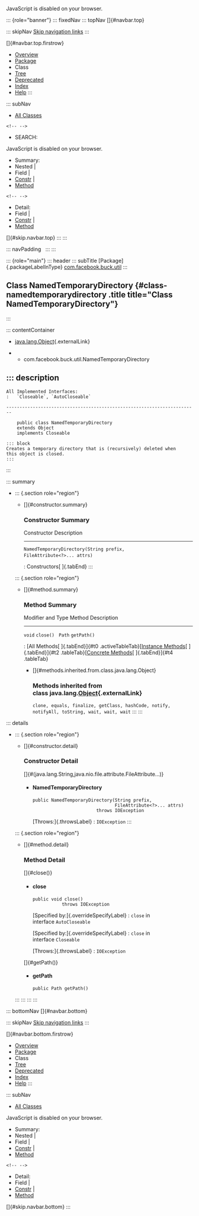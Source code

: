 <div>

JavaScript is disabled on your browser.

</div>

::: {role="banner"}
::: fixedNav
::: topNav
[]{#navbar.top}

::: skipNav
[Skip navigation links](#skip.navbar.top "Skip navigation links")
:::

[]{#navbar.top.firstrow}

-   [Overview](../../../../index.html)
-   [Package](package-summary.html)
-   Class
-   [Tree](package-tree.html)
-   [Deprecated](../../../../deprecated-list.html)
-   [Index](../../../../index-all.html)
-   [Help](../../../../help-doc.html)
:::

::: subNav
-   [All Classes](../../../../allclasses.html)

```{=html}
<!-- -->
```
-   SEARCH:

<div>

<div>

JavaScript is disabled on your browser.

</div>

</div>

<div>

-   Summary: 
-   Nested \| 
-   Field \| 
-   [Constr](#constructor.summary) \| 
-   [Method](#method.summary)

```{=html}
<!-- -->
```
-   Detail: 
-   Field \| 
-   [Constr](#constructor.detail) \| 
-   [Method](#method.detail)

</div>

[]{#skip.navbar.top}
:::
:::

::: navPadding
 
:::
:::

::: {role="main"}
::: header
::: subTitle
[Package]{.packageLabelInType} [com.facebook.buck.util](package-summary.html)
:::

## Class NamedTemporaryDirectory {#class-namedtemporarydirectory .title title="Class NamedTemporaryDirectory"}
:::

::: contentContainer
-   [java.lang.Object](http://docs.oracle.com/javase/7/docs/api/java/lang/Object.html?is-external=true "class or interface in java.lang"){.externalLink}

-   -   com.facebook.buck.util.NamedTemporaryDirectory

::: description
-   

    All Implemented Interfaces:
    :   `Closeable`, `AutoCloseable`

    ------------------------------------------------------------------------

        public class NamedTemporaryDirectory
        extends Object
        implements Closeable

    ::: block
    Creates a temporary directory that is (recursively) deleted when
    this object is closed.
    :::
:::

::: summary
-   ::: {.section role="region"}
    -   []{#constructor.summary}

        ### Constructor Summary

          Constructor                                                                                  Description
          -------------------------------------------------------------------------------------------- -------------
          `NamedTemporaryDirectory​(String prefix,                        FileAttribute<?>... attrs)`    

          : Constructors[ ]{.tabEnd}
    :::

    ::: {.section role="region"}
    -   []{#method.summary}

        ### Method Summary

          Modifier and Type   Method        Description
          ------------------- ------------- -------------
          `void`              `close()`      
          `Path`              `getPath()`    

          : [All Methods[ ]{.tabEnd}]{#t0 .activeTableTab}[[Instance
          Methods](javascript:show(2);)[ ]{.tabEnd}]{#t2
          .tableTab}[[Concrete
          Methods](javascript:show(8);)[ ]{.tabEnd}]{#t4 .tableTab}

        -   []{#methods.inherited.from.class.java.lang.Object}

            ### Methods inherited from class java.lang.[Object](http://docs.oracle.com/javase/7/docs/api/java/lang/Object.html?is-external=true "class or interface in java.lang"){.externalLink}

            `clone, equals, finalize, getClass, hashCode, notify, notifyAll, toString, wait, wait, wait`
    :::
:::

::: details
-   ::: {.section role="region"}
    -   []{#constructor.detail}

        ### Constructor Detail

        []{#<init>(java.lang.String,java.nio.file.attribute.FileAttribute...)}

        -   #### NamedTemporaryDirectory

                public NamedTemporaryDirectory​(String prefix,
                                               FileAttribute<?>... attrs)
                                        throws IOException

            [Throws:]{.throwsLabel}
            :   `IOException`
    :::

    ::: {.section role="region"}
    -   []{#method.detail}

        ### Method Detail

        []{#close()}

        -   #### close

            ``` methodSignature
            public void close()
                       throws IOException
            ```

            [Specified by:]{.overrideSpecifyLabel}
            :   `close` in interface `AutoCloseable`

            [Specified by:]{.overrideSpecifyLabel}
            :   `close` in interface `Closeable`

            [Throws:]{.throwsLabel}
            :   `IOException`

        []{#getPath()}

        -   #### getPath

            ``` methodSignature
            public Path getPath()
            ```
    :::
:::
:::
:::

::: bottomNav
[]{#navbar.bottom}

::: skipNav
[Skip navigation links](#skip.navbar.bottom "Skip navigation links")
:::

[]{#navbar.bottom.firstrow}

-   [Overview](../../../../index.html)
-   [Package](package-summary.html)
-   Class
-   [Tree](package-tree.html)
-   [Deprecated](../../../../deprecated-list.html)
-   [Index](../../../../index-all.html)
-   [Help](../../../../help-doc.html)
:::

::: subNav
-   [All Classes](../../../../allclasses.html)

<div>

<div>

JavaScript is disabled on your browser.

</div>

</div>

<div>

-   Summary: 
-   Nested \| 
-   Field \| 
-   [Constr](#constructor.summary) \| 
-   [Method](#method.summary)

```{=html}
<!-- -->
```
-   Detail: 
-   Field \| 
-   [Constr](#constructor.detail) \| 
-   [Method](#method.detail)

</div>

[]{#skip.navbar.bottom}
:::
